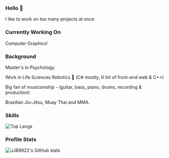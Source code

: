 ### Hello 🤠

I like to work on too many projects at once

### Currently Working On

Computer Graphics!

### Background

Master's in Psychology.

Work in Life Sciences Robotics 🤖 (C# mostly, lil bit of front-end web & C++)

Big fan of musicianship - (guitar, bass, piano, drums, recording & production)

Brazilian Jiu-Jitsu, Muay Thai and MMA.

### Skills

![Top Langs](https://github-readme-stats.vercel.app/api/top-langs/?username=JJB9922&layout=compact)

### Profile Stats

![JJB9922's GitHub stats](https://github-readme-stats.vercel.app/api?username=JJB9922&show_icons=true&theme=dracula&rank_icon=github&bg_color=30,4375e9,43e9b7&title_color=fff&text_color=fff&hide=contribs,issues,prs)





